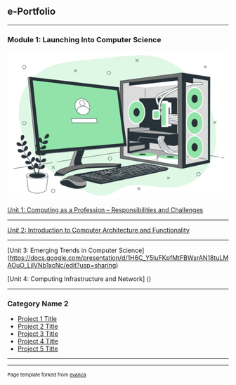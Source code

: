 ## e-Portfolio

---

### Module 1: Launching Into Computer Science
<img src="images/module1.jpg?raw=true"/>

[Unit 1: Computing as a Profession – Responsibilities and Challenges](https://docs.google.com/presentation/d/1ZrOQETD58FvxdmDtbrbRyzXbOOv-H6iO5jQxZva4d-s/edit?usp=sharing)

---
[Unit 2: Introduction to Computer Architecture and Functionality](https://docs.google.com/presentation/d/1dvrzpo6pdEJvzkUwAGYwsG1hs1VPS3EK0Xp8bVxXElc/edit?usp=sharing)

---
[Unit 3: Emerging Trends in Computer Science]
(https://docs.google.com/presentation/d/1H6C_Y5luFKpfMtFBWsrAN18tuLMAOuO_LjlVNb1xcNc/edit?usp=sharing)

[Unit 4: Computing Infrastructure and Network]
()

---

### Category Name 2

- [Project 1 Title](http://example.com/)
- [Project 2 Title](http://example.com/)
- [Project 3 Title](http://example.com/)
- [Project 4 Title](http://example.com/)
- [Project 5 Title](http://example.com/)

---




---
<p style="font-size:11px">Page template forked from <a href="https://github.com/evanca/quick-portfolio">evanca</a></p>
<!-- Remove above link if you don't want to attibute -->
